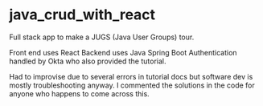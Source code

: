 # java_crud_with_react

Full stack app to make a JUGS (Java User Groups) tour.

Front end uses React
Backend uses Java Spring Boot
Authentication handled by Okta who also provided the tutorial.

Had to improvise due to several errors in tutorial docs but software dev is mostly troubleshooting anyway.
I commented the solutions in the code for anyone who happens to come across this.

